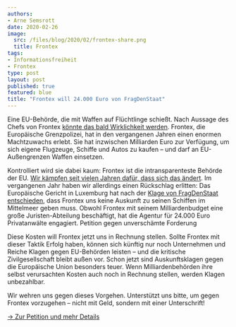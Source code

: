 ```yaml
---
authors:
- Arne Semsrott
date: 2020-02-26
image:
  src: /files/blog/2020/02/frontex-share.png
  title: Frontex
tags:
- Informationsfreiheit
- Frontex
type: post
layout: post
published: true
featured: blue
title: "Frontex will 24.000 Euro von FragDenStaat"
---
```


Eine EU-Behörde, die mit Waffen auf Flüchtlinge schießt. Nach Aussage des Chefs von Frontex [könnte das bald Wirklichkeit werden](https://www.zeit.de/2020/09/fabrice-leggeri-frontex-waffen-grenzwache-eu/komplettansicht). Frontex, die Europäische Grenzpolizei, hat in den vergangenen Jahren einen enormen Machtzuwachs erlebt. Sie hat inzwischen Milliarden Euro zur Verfügung, um sich eigene Flugzeuge, Schiffe und Autos zu kaufen – und darf an EU-Außengrenzen Waffen einsetzen.

Kontrolliert wird sie dabei kaum: Frontex ist die intransparenteste Behörde der EU. [Wir kämpfen seit vielen Jahren dafür, dass sich das ändert](https://correctiv.org/top-stories/2019/08/04/frontex-transparenz/). Im vergangenen Jahr haben wir allerdings einen Rückschlag erlitten: Das Europäische Gericht in Luxemburg hat nach der [Klage von FragDenStaat entschieden](https://fragdenstaat.de/blog/2019/11/27/urteil-frontex-luxemburg-transparenz/), dass Frontex uns keine Auskunft zu seinen Schiffen im Mittelmeer geben muss. Obwohl Frontex mit seinem Milliardenbudget eine große Juristen-Abteilung beschäftigt, hat die Agentur für 24.000 Euro Privatanwälte engagiert.
Petition gegen unverschämte Forderung

Diese Kosten will Frontex jetzt uns in Rechnung stellen. Sollte Frontex mit dieser Taktik Erfolg haben, können sich künftig nur noch Unternehmen und Reiche Klagen gegen EU-Behörden leisten – und die kritische Zivilgesellschaft bleibt außen vor. Schon jetzt sind Auskunftsklagen gegen die Europäische Union besonders teuer. Wenn Milliardenbehörden ihre selbst verursachten Kosten auch noch in Rechnung stellen, werden Klagen unbezahlbar.

Wir wehren uns gegen dieses Vorgehen. Unterstützt uns bitte, um gegen Frontex vorzugehen – nicht mit Geld, sondern mit einer Unterschrift!

[→ Zur Petition und mehr Details](https://fragdenstaat.de/aktionen/frontex/)
